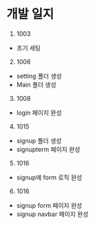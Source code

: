 # 개발 일지

1. 1003

- 초기 세팅

2. 1006 

- setting 폴더 생성 
- Main 폴더 생성

3. 1008

- login 페이지 완성

4. 1015

- signup 폴더 생성
- signupterm 페이지 완성

5. 1016

- signup에 form 로직 완성

6. 1016

- signup form 페이지 완성
- signup navbar 페이지 완성